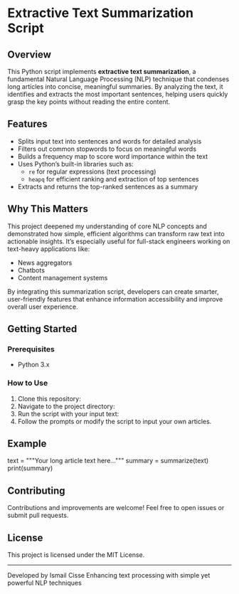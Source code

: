 # Extractive Text Summarization Script

## Overview

This Python script implements **extractive text summarization**, a fundamental Natural Language Processing (NLP) technique that condenses long articles into concise, meaningful summaries. By analyzing the text, it identifies and extracts the most important sentences, helping users quickly grasp the key points without reading the entire content.

## Features

- Splits input text into sentences and words for detailed analysis
- Filters out common stopwords to focus on meaningful words
- Builds a frequency map to score word importance within the text
- Uses Python’s built-in libraries such as:
  - `re` for regular expressions (text processing)
  - `heapq` for efficient ranking and extraction of top sentences
- Extracts and returns the top-ranked sentences as a summary

## Why This Matters

This project deepened my understanding of core NLP concepts and demonstrated how simple, efficient algorithms can transform raw text into actionable insights. It’s especially useful for full-stack engineers working on text-heavy applications like:

- News aggregators
- Chatbots
- Content management systems

By integrating this summarization script, developers can create smarter, user-friendly features that enhance information accessibility and improve overall user experience.

## Getting Started

### Prerequisites

- Python 3.x

### How to Use

1. Clone this repository:
2. Navigate to the project directory:
3. Run the script with your input text:
4. Follow the prompts or modify the script to input your own articles.

## Example

text = """Your long article text here..."""
summary = summarize(text)
print(summary)

## Contributing

Contributions and improvements are welcome! Feel free to open issues or submit pull requests.

## License

This project is licensed under the MIT License.

---

Developed by Ismail Cisse 
Enhancing text processing with simple yet powerful NLP techniques
